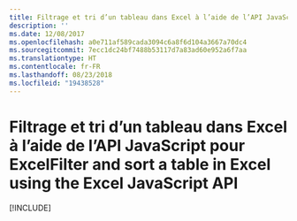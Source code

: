 ```yaml
---
title: Filtrage et tri d’un tableau dans Excel à l’aide de l’API JavaScript pour Excel
description: ''
ms.date: 12/08/2017
ms.openlocfilehash: a0e711af589cada3094c6a8f6d104a3667a70dc4
ms.sourcegitcommit: 7ecc1dc24bf7488b53117d7a83ad60e952a6f7aa
ms.translationtype: HT
ms.contentlocale: fr-FR
ms.lasthandoff: 08/23/2018
ms.locfileid: "19438528"
---
```

# <a name="filter-and-sort-a-table-in-excel-using-the-excel-javascript-api"></a><span data-ttu-id="f1002-102">Filtrage et tri d’un tableau dans Excel à l’aide de l’API JavaScript pour Excel</span><span class="sxs-lookup"><span data-stu-id="f1002-102">Filter and sort a table in Excel using the Excel JavaScript API</span></span>

[!INCLUDE[](../includes/excel-tutorial-filter-and-sort-table.md)]
